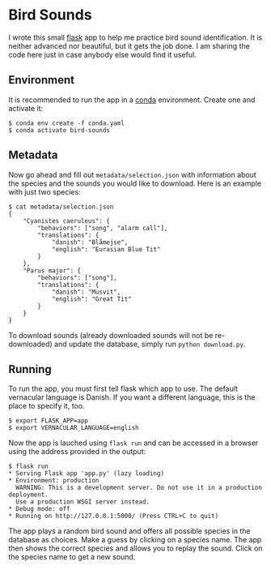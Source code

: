 # Bird Sounds

I wrote this small [flask](https://flask.palletsprojects.com/en/2.0.x/) app to help me practice bird sound identification. It is neither advanced nor beautiful, but it gets the job done. I am sharing the code here just in case anybody else would find it useful.

## Environment

It is recommended to run the app in a [conda](https://docs.conda.io/en/latest/) environment. Create one and activate it:

```
$ conda env create -f conda.yaml
$ conda activate bird-sounds
````

## Metadata

Now go ahead and fill out `metadata/selection.json` with information about the species and the sounds you would like to download. Here is an example with just two species:

```
$ cat metadata/selection.json
{
    "Cyanistes caeruleus": {
        "behaviors": ["song", "alarm call"],
        "translations": {
            "danish": "Blåmejse",
            "english": "Eurasian Blue Tit"
        }
    },
    "Parus major": {
        "behaviors": ["song"],
        "translations": {
            "danish": "Musvit",
            "english": "Great Tit"
        }
    }
}
```

To download sounds (already downloaded sounds will not be re-downloaded) and update the database, simply run `python download.py`.

## Running

To run the app, you must first tell flask which app to use. The default vernacular language is Danish. If you want a different language, this is the place to specify it, too.

```
$ export FLASK_APP=app
$ export VERNACULAR_LANGUAGE=english
```

Now the app is lauched using `flask run` and can be accessed in a browser using the address provided in the output:

```
$ flask run
* Serving Flask app 'app.py' (lazy loading)
* Environment: production
  WARNING: This is a development server. Do not use it in a production deployment.
  Use a production WSGI server instead.
* Debug mode: off
* Running on http://127.0.0.1:5000/ (Press CTRL+C to quit)
```

The app plays a random bird sound and offers all possible species in the database as choices. Make a guess by clicking on a species name. The app then shows the correct species and allows you to replay the sound. Click on the species name to get a new sound.
